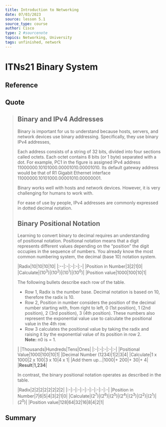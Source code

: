```yaml
---
title: Introduction to Networking
date: 07/03/2023
source: lesson 5.1
source_type: course
author: Cisco
type: 2 #sourcenote
topics: Networking, University
tags: unfinished, network
---
```

# ITNs21 Binary System

## **Reference**
<!-- Where do you got it -->

## **Quote**
> ## Binary and IPv4 Addresses
> Binary is important for us to understand because hosts, servers, and network devices use binary addressing. Specifically, they use binary IPv4 addresses,
> 
> Each address consists of a string of 32 bits, divided into four sections called octets. Each octet contains 8 bits (or 1 byte) separated with a dot. For example, PC1 in the figure is assigned IPv4 address 11000000.10101000.00001010.00001010. Its default gateway address would be that of R1 Gigabit Ethernet interface 11000000.10101000.00001010.00000001.
> 
> Binary works well with hosts and network devices. However, it is very challenging for humans to work with.
> 
> For ease of use by people, IPv4 addresses are commonly expressed in dotted decimal notation.
> 
> ## Binary Positional Notation
> Learning to convert binary to decimal requires an understanding of positional notation. Positional notation means that a digit represents different values depending on the “position” the digit occupies in the sequence of numbers. You already know the most common numbering system, the decimal (base 10) notation system.
> 
> |Radix|10|10|10|10|
|:--|:-|:-|:-|:-|
|Position in Number|3|2|1|0|
|Calculate|(10<sup>3</sup>)|(10<sup>2</sup>)|(10<sup>1</sup>)|(10<sup>0</sup>)|
 |Position value|1000|100|10|1|
> 
> The following bullets describe each row of the table.
> -   Row 1, Radix is the number base. Decimal notation is based on 10, therefore the radix is 10.
> -   Row 2, Position in number considers the position of the decimal number starting with, from right to left, 0 (1st position), 1 (2nd position), 2 (3rd position), 3 (4th position). These numbers also represent the exponential value use to calculate the positional value in the 4th row.
> -   Row 3 calculates the positional value by taking the radix and raising it by the exponential value of its position in row 2.  
>     **Note:** n0 is = 1.
> 
> | |Thousands|Hundreds|Tens|Ones|
|:-|:-|:-|:-|:-|
|Positional Value|1000|100|10|1|
|Decimal Number (1234)|1|2|3|4|
|Calculate|1 x 1000|2 x 100|3 x 10|4 x 1|
|Add them up…|1000|+ 200|+ 30|+ 4|
|**Result**|**1,234**|
> 
> In contrast, the binary positional notation operates as described in the table.
> 
>|Radix|2|2|2|2|2|2|2|2|
|:-|:-|:-|:-|:-|:-|:-|:-|:-|
|Position in Number|7|6|5|4|3|2|1|0|
|Calculate|(2<sup>7</sup>)|(2<sup>6</sup>)|(2<sup>5</sup>)|(2<sup>4</sup>)|(2<sup>3</sup>)|(2<sup>2</sup>)|(2<sup>1</sup>)|(2<sup>0</sup>)|
|Position value|128|64|32|16|8|4|2|1|

## **Summary**
<!-- try to apply the method of the question and the answer, if there is more than one idea, then make a single note or sub note from each idea -->